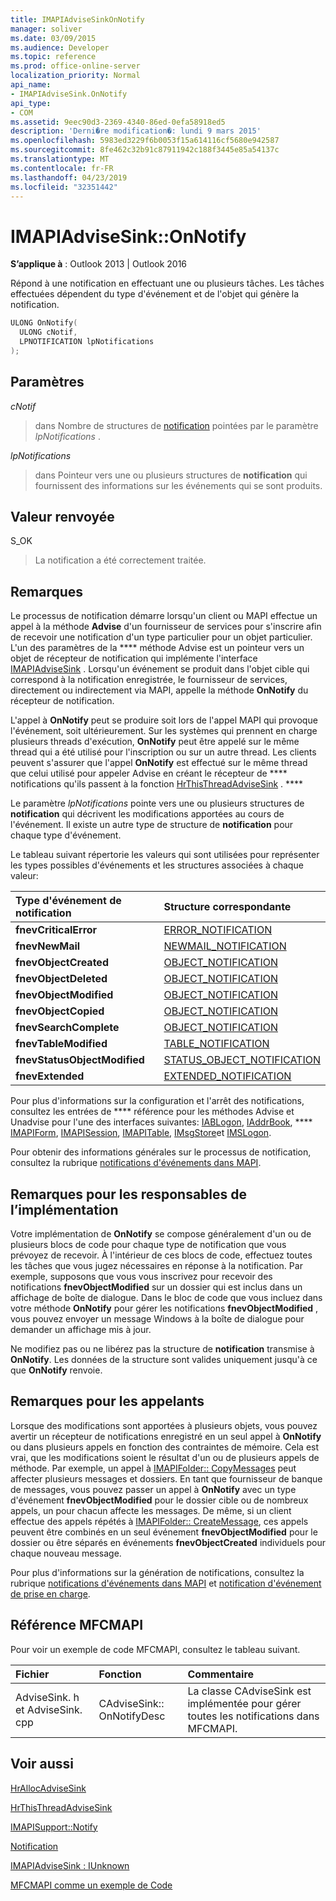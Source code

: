 ```yaml
---
title: IMAPIAdviseSinkOnNotify
manager: soliver
ms.date: 03/09/2015
ms.audience: Developer
ms.topic: reference
ms.prod: office-online-server
localization_priority: Normal
api_name:
- IMAPIAdviseSink.OnNotify
api_type:
- COM
ms.assetid: 9eec90d3-2369-4340-86ed-0efa58918ed5
description: 'Derni�re modification�: lundi 9 mars 2015'
ms.openlocfilehash: 5983ed3229f6b0053f15a614116cf5680e942587
ms.sourcegitcommit: 8fe462c32b91c87911942c188f3445e85a54137c
ms.translationtype: MT
ms.contentlocale: fr-FR
ms.lasthandoff: 04/23/2019
ms.locfileid: "32351442"
---
```

# <a name="imapiadvisesinkonnotify"></a>IMAPIAdviseSink::OnNotify

  
  
**S’applique à** : Outlook 2013 | Outlook 2016 
  
Répond à une notification en effectuant une ou plusieurs tâches. Les tâches effectuées dépendent du type d'événement et de l'objet qui génère la notification. 
  
```cpp
ULONG OnNotify(
  ULONG cNotif,
  LPNOTIFICATION lpNotifications
);
```

## <a name="parameters"></a>Paramètres

 _cNotif_
  
> dans Nombre de structures de [notification](notification.md) pointées par le paramètre _lpNotifications_ . 
    
 _lpNotifications_
  
> dans Pointeur vers une ou plusieurs structures de **notification** qui fournissent des informations sur les événements qui se sont produits. 
    
## <a name="return-value"></a>Valeur renvoyée

S_OK 
  
> La notification a été correctement traitée.
    
## <a name="remarks"></a>Remarques

Le processus de notification démarre lorsqu'un client ou MAPI effectue un appel à la méthode **Advise** d'un fournisseur de services pour s'inscrire afin de recevoir une notification d'un type particulier pour un objet particulier. L'un des paramètres de la **** méthode Advise est un pointeur vers un objet de récepteur de notification qui implémente l'interface [IMAPIAdviseSink](imapiadvisesinkiunknown.md) . Lorsqu'un événement se produit dans l'objet cible qui correspond à la notification enregistrée, le fournisseur de services, directement ou indirectement via MAPI, appelle la méthode **OnNotify** du récepteur de notification. 
  
L'appel à **OnNotify** peut se produire soit lors de l'appel MAPI qui provoque l'événement, soit ultérieurement. Sur les systèmes qui prennent en charge plusieurs threads d'exécution, **OnNotify** peut être appelé sur le même thread qui a été utilisé pour l'inscription ou sur un autre thread. Les clients peuvent s'assurer que l'appel **OnNotify** est effectué sur le même thread que celui utilisé pour appeler Advise en créant le récepteur de **** notifications qu'ils passent à la fonction [HrThisThreadAdviseSink](hrthisthreadadvisesink.md) . **** 
  
Le paramètre _lpNotifications_ pointe vers une ou plusieurs structures de **notification** qui décrivent les modifications apportées au cours de l'événement. Il existe un autre type de structure de **notification** pour chaque type d'événement. 
  
Le tableau suivant répertorie les valeurs qui sont utilisées pour représenter les types possibles d'événements et les structures associées à chaque valeur:
  
|**Type d'événement de notification**|**Structure correspondante**|
|:-----|:-----|
|**fnevCriticalError** <br/> |[ERROR_NOTIFICATION](error_notification.md) <br/> |
|**fnevNewMail** <br/> |[NEWMAIL_NOTIFICATION](newmail_notification.md) <br/> |
|**fnevObjectCreated** <br/> |[OBJECT_NOTIFICATION](object_notification.md) <br/> |
|**fnevObjectDeleted** <br/> |[OBJECT_NOTIFICATION](object_notification.md) <br/> |
|**fnevObjectModified** <br/> |[OBJECT_NOTIFICATION](object_notification.md) <br/> |
|**fnevObjectCopied** <br/> |[OBJECT_NOTIFICATION](object_notification.md) <br/> |
|**fnevSearchComplete** <br/> |[OBJECT_NOTIFICATION](object_notification.md) <br/> |
|**fnevTableModified** <br/> |[TABLE_NOTIFICATION](table_notification.md) <br/> |
|**fnevStatusObjectModified** <br/> |[STATUS_OBJECT_NOTIFICATION](status_object_notification.md) <br/> |
|**fnevExtended** <br/> |[EXTENDED_NOTIFICATION](extended_notification.md) <br/> |
   
Pour plus d'informations sur la configuration et l'arrêt des notifications, consultez les entrées de **** référence pour les méthodes Advise et Unadvise pour l'une des interfaces suivantes: [IABLogon](iablogoniunknown.md), [IAddrBook](iaddrbookimapiprop.md), **** [IMAPIForm](imapiformiunknown.md), [ IMAPISession](imapisessioniunknown.md), [IMAPITable](imapitableiunknown.md), [IMsgStore](imsgstoreimapiprop.md)et [IMSLogon](imslogoniunknown.md). 
  
Pour obtenir des informations générales sur le processus de notification, consultez la rubrique [notifications d'événements dans MAPI](event-notification-in-mapi.md). 
  
## <a name="notes-to-implementers"></a>Remarques pour les responsables de l’implémentation

Votre implémentation de **OnNotify** se compose généralement d'un ou de plusieurs blocs de code pour chaque type de notification que vous prévoyez de recevoir. À l'intérieur de ces blocs de code, effectuez toutes les tâches que vous jugez nécessaires en réponse à la notification. Par exemple, supposons que vous vous inscrivez pour recevoir des notifications **fnevObjectModified** sur un dossier qui est inclus dans un affichage de boîte de dialogue. Dans le bloc de code que vous incluez dans votre méthode **OnNotify** pour gérer les notifications **fnevObjectModified** , vous pouvez envoyer un message Windows à la boîte de dialogue pour demander un affichage mis à jour. 
  
Ne modifiez pas ou ne libérez pas la structure de **notification** transmise à **OnNotify**. Les données de la structure sont valides uniquement jusqu'à ce que **OnNotify** renvoie. 
  
## <a name="notes-to-callers"></a>Remarques pour les appelants

Lorsque des modifications sont apportées à plusieurs objets, vous pouvez avertir un récepteur de notifications enregistré en un seul appel à **OnNotify** ou dans plusieurs appels en fonction des contraintes de mémoire. Cela est vrai, que les modifications soient le résultat d'un ou de plusieurs appels de méthode. Par exemple, un appel à [IMAPIFolder:: CopyMessages](imapifolder-copymessages.md) peut affecter plusieurs messages et dossiers. En tant que fournisseur de banque de messages, vous pouvez passer un appel à **OnNotify** avec un type d'événement **fnevObjectModified** pour le dossier cible ou de nombreux appels, un pour chacun affecte les messages. De même, si un client effectue des appels répétés à [IMAPIFolder:: CreateMessage](imapifolder-createmessage.md), ces appels peuvent être combinés en un seul événement **fnevObjectModified** pour le dossier ou être séparés en événements **fnevObjectCreated** individuels pour chaque nouveau message. 
  
Pour plus d'informations sur la génération de notifications, consultez la rubrique [notifications d'événements dans MAPI](event-notification-in-mapi.md) et [notification d'événement de prise en charge](supporting-event-notification.md). 
  
## <a name="mfcmapi-reference"></a>Référence MFCMAPI

Pour voir un exemple de code MFCMAPI, consultez le tableau suivant.
  
|**Fichier**|**Fonction**|**Commentaire**|
|:-----|:-----|:-----|
|AdviseSink. h et AdviseSink. cpp  <br/> |CAdviseSink:: OnNotifyDesc  <br/> |La classe CAdviseSink est implémentée pour gérer toutes les notifications dans MFCMAPI.  <br/> |
   
## <a name="see-also"></a>Voir aussi



[HrAllocAdviseSink](hrallocadvisesink.md)
  
[HrThisThreadAdviseSink](hrthisthreadadvisesink.md)
  
[IMAPISupport::Notify](imapisupport-notify.md)
  
[Notification](notification.md)
  
[IMAPIAdviseSink : IUnknown](imapiadvisesinkiunknown.md)


[MFCMAPI comme un exemple de Code](mfcmapi-as-a-code-sample.md)

